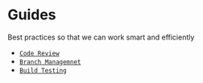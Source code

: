 # Guides
Best practices so that we can work smart and efficiently

- [`Code Review`](/codereview.md)
- [`Branch Managemnet`](/branches.md)
- [`Build Testing`](/build-process.md)

